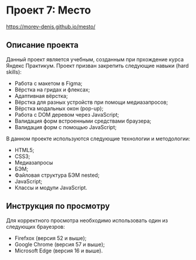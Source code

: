 # Проект 7: Место

https://morev-denis.github.io/mesto/

## Описание проекта

Данный проект является учебным, созданным при прхождение курса Яндекс Практикум.
Проект призван закрепить следующие навыки (hard skills):
  * Работа с макетом в Figma;
  * Вёрстка на гридах и флексах;
  * Адаптивная вёрстка;
  * Вёрстка для разных устройств при помощи медиазапросов;
  * Вёрстка модальных окон (pop-up);
  * Работа с DOM деревом через JavaScript;
  * Валидация форм встроенными средствами браузера;
  * Валидация форм с помощью JavaScript;


В данном проекте используются следующие технологии и методологии:
  * HTML5;
  * CSS3;
  * Медиазапросы
  * БЭМ;
  * Файловая структура БЭМ nested;
  * JavaScript;
  * Классы и модули JavaScript.

## Инструкция по просмотру

Для корректного просмотра необходимо использовать один из следующих брауезров:
  * Firefxox (версия 52 и выше);
  * Google Chrome (версия 57 и выше);
  * Microsoft Edge (версия 16 и выше).
